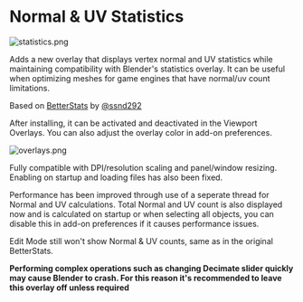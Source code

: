 # Normal & UV Statistics

![statistics.png]()

Adds a new overlay that displays vertex normal and UV statistics while maintaining compatibility with Blender's statistics overlay. It can be useful when optimizing meshes for game engines that have normal/uv count limitations.

Based on [BetterStats](https://github.com/ssnd292/BetterStats) by [@ssnd292](https://github.com/ssnd292)

After installing, it can be activated and deactivated in the Viewport Overlays. You can also adjust the overlay color in add-on preferences.

![overlays.png]()

Fully compatible with DPI/resolution scaling and panel/window resizing. Enabling on startup and loading files has also been fixed.

Performance has been improved through use of a seperate thread for Normal and UV calculations. Total Normal and UV count is also displayed now and is calculated on startup or when selecting all objects, you can disable this in add-on preferences if it causes performance issues.

Edit Mode still won't show Normal & UV counts, same as in the original BetterStats.

**Performing complex operations such as changing Decimate slider quickly may cause Blender to crash. For this reason it's recommended to leave this overlay off unless required**
